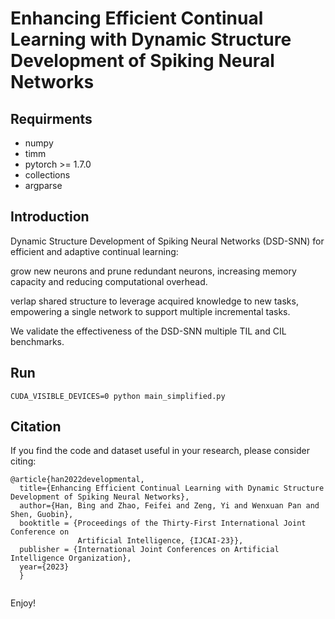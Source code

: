 # Enhancing Efficient Continual Learning with Dynamic Structure Development of Spiking Neural Networks #

## Requirments ##
* numpy
* timm
* pytorch >= 1.7.0
* collections
* argparse

## Introduction ##
Dynamic Structure Development of Spiking Neural Networks (DSD-SNN) for efficient and adaptive continual learning:   

grow new neurons and prune redundant neurons, increasing memory capacity and reducing computational overhead.  

verlap shared structure to leverage acquired knowledge to new tasks, empowering a single network to support multiple incremental tasks.   

We validate the effectiveness of the DSD-SNN multiple TIL and CIL benchmarks.

## Run ##
 

```CUDA_VISIBLE_DEVICES=0 python main_simplified.py```   

## Citation ##
If you find the code and dataset useful in your research, please consider citing:
```
@article{han2022developmental,
  title={Enhancing Efficient Continual Learning with Dynamic Structure Development of Spiking Neural Networks},
  author={Han, Bing and Zhao, Feifei and Zeng, Yi and Wenxuan Pan and Shen, Guobin},
  booktitle = {Proceedings of the Thirty-First International Joint Conference on
               Artificial Intelligence, {IJCAI-23}},
  publisher = {International Joint Conferences on Artificial Intelligence Organization},
  year={2023}
  }
  
```

Enjoy!
